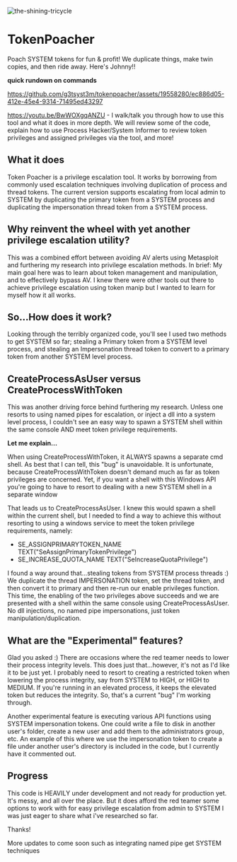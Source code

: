 
![the-shining-tricycle](https://github.com/g3tsyst3m/tokenpoacher/assets/19558280/6a74eba4-7a60-4e13-8c5f-d592e4de8858)


# TokenPoacher
Poach SYSTEM tokens for fun & profit!  We duplicate things, make twin copies, and then ride away.  Here's Johnny!!

<b>quick rundown on commands</b>

https://github.com/g3tsyst3m/tokenpoacher/assets/19558280/ec886d05-412e-45e4-9314-71495ed43297

https://youtu.be/BwWOXgqANZU - I walk/talk you through how to use this tool and what it does in more depth.  We will review some of the code, explain how to use Process Hacker/System Informer to review token privileges and assigned privileges via the tool, and more! 

## What it does

Token Poacher is a privilege escalation tool.  It works by borrowing from commonly used escalation techniques involving duplication of process and thread tokens.  The current version supports escalating from local admin to SYSTEM by duplicating the primary token from a SYSTEM process and duplicating the impersonation thread token from a SYSTEM process. 

## Why reinvent the wheel with yet another privilege escalation utility?

This was a combined effort between avoiding AV alerts using Metasploit and furthering my research into privilege escalation methods.  In brief: My main goal here was to learn about token management and manipulation, and to effectively bypass AV.  I knew there were other tools out there to achieve privilege escalation using token manip but I wanted to learn for myself how it all works.

## So...How does it work?

Looking through the terribly organized code, you'll see I used two methods to get SYSTEM so far; stealing a Primary token from a SYSTEM level process, and stealing an Impersonation thread token to convert to a primary token from another SYSTEM level process.  

## CreateProcessAsUser versus CreateProcessWithToken

This was another driving force behind furthering my research.  Unless one resorts to using named pipes for escalation, or inject a dll into a system level process, I couldn't see an easy way to spawn a SYSTEM shell within the same console AND meet token privilege requirements.

<b> Let me explain... </b>

When using CreateProcessWithToken, it ALWAYS spawns a separate cmd shell.  As best that I can tell, this "bug" is unavoidable.  It is unfortunate, because CreateProcessWithToken doesn't demand much as far as token privileges are concerned.  Yet, if you want a shell with this Windows API you're going to have to resort to dealing with a new SYSTEM shell in a separate window

That leads us to CreateProcessAsUser. I knew this would spawn a shell within the current shell, but I needed to find a way to achieve this without resorting to using a windows service to meet the token privilege requirements, namely: 
- SE_ASSIGNPRIMARYTOKEN_NAME
TEXT("SeAssignPrimaryTokenPrivilege")
- SE_INCREASE_QUOTA_NAME
TEXT("SeIncreaseQuotaPrivilege")

I found a way around that...stealing tokens from SYSTEM process threads :)  We duplicate the thread IMPERSONATION token, set the thread token, and then convert it to primary and then re-run our enable privileges function.  This time, the enabling of the two privileges above succeeds and we are presented with a shell within the same console using CreateProcessAsUser.  No dll injections, no named pipe impersonations, just token manipulation/duplication. 

## What are the "Experimental" features?

Glad you asked :)  There are occasions where the red teamer needs to lower their process integrity levels.  This does just that...however, it's not as I'd like it to be just yet.  I probably need to resort to creating a restricted token when lowering the process integrity, say from SYSTEM to HIGH, or HIGH to MEDIUM.  If you're running in an elevated process, it keeps the elevated token but reduces the integrity.  So, that's a current "bug" I'm working through.

Another experimental feature is executing various API functions using SYSTEM impersonation tokens.  One could write a file to disk in another user's folder, create a new user and add them to the administrators group, etc. An example of this where we use the impersonation token to create a file under another user's directory is included in the code, but I currently have it commented out.

## Progress

This code is HEAVILY under development and not ready for production yet.  It's messy, and all over the place. But it does afford the red teamer some options to work with for easy privilege escalation from admin to SYSTEM
I was just eager to share what i've researched so far.  

Thanks!

More updates to come soon such as integrating named pipe get SYSTEM techniques
